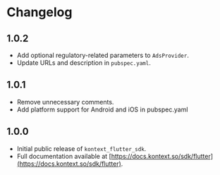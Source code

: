 # Changelog

## 1.0.2

* Add optional regulatory-related parameters to `AdsProvider`.
* Update URLs and description in `pubspec.yaml`.

## 1.0.1

* Remove unnecessary comments.
* Add platform support for Android and iOS in pubspec.yaml

## 1.0.0

* Initial public release of `kontext_flutter_sdk`.
* Full documentation available at [https://docs.kontext.so/sdk/flutter](https://docs.kontext.so/sdk/flutter).
